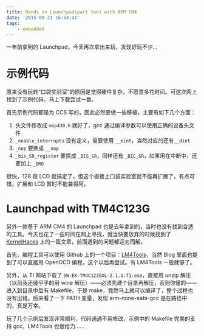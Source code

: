 ```yaml
---
title: Hands on Launchpad(part two) with ARM CM4
date: '2015-09-21 16:54:41'
tags:
    - embedded
---
```


一年前拿到的 Launchpad，今天再次拿出来玩，发现好玩不少...

<!--more-->

# 示例代码

原来没有玩转“口袋实验室”的原因是觉得硬件复杂，不愿意多花时间。可这次网上找到了示例代码，马上下载尝试一番。

首先示例代码都是为 CCS 写的，因此必然要做一些移植，主要有如下几个方面：

1. 头文件修改成 `msp430.h` 就好了，gcc 通过编译参数可以使用正确的设备头文件
2. `_enable_interrupts` 没有定义，需要使用 `__eint`，当然对应的还有`__dint`
3. `_nop` 要换成 `__nop`
4. `_bis_SR_register` 要换成 `_BIS_SR`，同样还有 `_BIC_SR`，如果用在中断中，还要加上 `_IRQ`

很快，128 段 LCD 就搞定了，但这个板接上口袋实验室就不能再扩展了，有点可惜，扩展和 LCD 暂时不能兼得阿。

# Launchpad with TM4C123G

另外一款基于 ARM CM4 的 Launchpad 也是去年拿到的，当时也没有找到合适的工具。今天也花了一些时间在网上寻找，就当快要放弃的时候找到了 [KernelHacks](http://kernelhacks.blogspot.com/2012/11/the-complete-tutorial-for-stellaris.html) 上的一篇文章，前面遇到的问题都迎刃而解。

首先，编程工具可以使用 Github 上的一个项目：[LM4Tools](https://github.com/utzig/lm4tools.git)，当然 Blog 里面也提到了可以直接用 OpenOCD 编程，这个以后再尝试。有 LM4Tools 一般就够了。

另外，从 TI 网站下载了 `SW-EK-TM4C123GXL-2.1.1.71.exe`，直接用 unzip 解压（以前我还傻乎乎的用 wine 解压）——必须先建个目录再解压，否则你懂的——进入到目录中后有 Makefile，于是 make，竟然马上就可以编译了，整个过程也没有出错。后来看了一下 PATH 变量，发现 arm-none-eabi-gcc 是在路径中的，真是万幸。

玩了几个示例后发现非常顺利，代码通通不用修改，示例中的 Makefile 完美的支持 gcc，LM4Tools 也很给力……


